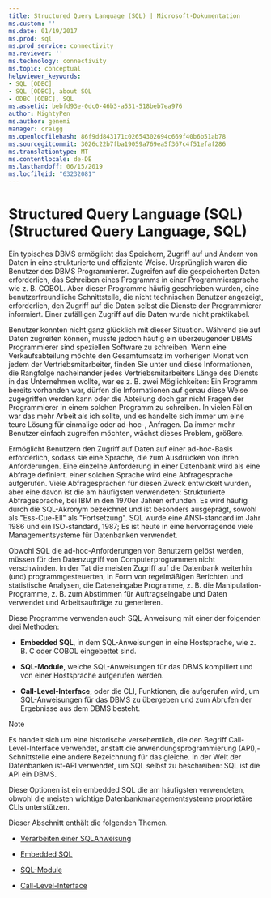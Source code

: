 ```yaml
---
title: Structured Query Language (SQL) | Microsoft-Dokumentation
ms.custom: ''
ms.date: 01/19/2017
ms.prod: sql
ms.prod_service: connectivity
ms.reviewer: ''
ms.technology: connectivity
ms.topic: conceptual
helpviewer_keywords:
- SQL [ODBC]
- SQL [ODBC], about SQL
- ODBC [ODBC], SQL
ms.assetid: bebfd93e-0dc0-46b3-a531-518beb7ea976
author: MightyPen
ms.author: genemi
manager: craigg
ms.openlocfilehash: 86f9dd843171c02654302694c669f40b6b51ab78
ms.sourcegitcommit: 3026c22b7fba19059a769ea5f367c4f51efaf286
ms.translationtype: MT
ms.contentlocale: de-DE
ms.lasthandoff: 06/15/2019
ms.locfileid: "63232081"
---
```

# <a name="structured-query-language-sql"></a>Structured Query Language (SQL) (Structured Query Language, SQL)
Ein typisches DBMS ermöglicht das Speichern, Zugriff auf und Ändern von Daten in eine strukturierte und effiziente Weise. Ursprünglich waren die Benutzer des DBMS Programmierer. Zugreifen auf die gespeicherten Daten erforderlich, das Schreiben eines Programms in einer Programmiersprache wie z. B. COBOL. Aber dieser Programme häufig geschrieben wurden, eine benutzerfreundliche Schnittstelle, die nicht technischen Benutzer angezeigt, erforderlich, den Zugriff auf die Daten selbst die Dienste der Programmierer informiert. Einer zufälligen Zugriff auf die Daten wurde nicht praktikabel.  
  
 Benutzer konnten nicht ganz glücklich mit dieser Situation. Während sie auf Daten zugreifen können, musste jedoch häufig ein überzeugender DBMS Programmierer sind speziellen Software zu schreiben. Wenn eine Verkaufsabteilung möchte den Gesamtumsatz im vorherigen Monat von jedem der Vertriebsmitarbeiter, finden Sie unter und diese Informationen, die Rangfolge nacheinander jedes Vertriebsmitarbeiters Länge des Diensts in das Unternehmen wollte, war es z. B. zwei Möglichkeiten: Ein Programm bereits vorhanden war, dürfen die Informationen auf genau diese Weise zugegriffen werden kann oder die Abteilung doch gar nicht Fragen der Programmierer in einem solchen Programm zu schreiben. In vielen Fällen war das mehr Arbeit als ich sollte, und es handelte sich immer um eine teure Lösung für einmalige oder ad-hoc-, Anfragen. Da immer mehr Benutzer einfach zugreifen möchten, wächst dieses Problem, größere.  
  
 Ermöglicht Benutzern den Zugriff auf Daten auf einer ad-hoc-Basis erforderlich, sodass sie eine Sprache, die zum Ausdrücken von ihren Anforderungen. Eine einzelne Anforderung in einer Datenbank wird als eine Abfrage definiert. einer solchen Sprache wird eine Abfragesprache aufgerufen. Viele Abfragesprachen für diesen Zweck entwickelt wurden, aber eine davon ist die am häufigsten verwendeten: Strukturierte Abfragesprache, bei IBM in den 1970er Jahren erfunden. Es wird häufig durch die SQL-Akronym bezeichnet und ist besonders ausgeprägt, sowohl als "Ess-Cue-Ell" als "Fortsetzung". SQL wurde eine ANSI-standard im Jahr 1986 und ein ISO-standard, 1987; Es ist heute in eine hervorragende viele Managementsysteme für Datenbanken verwendet.  
  
 Obwohl SQL die ad-hoc-Anforderungen von Benutzern gelöst werden, müssen für den Datenzugriff von Computerprogrammen nicht verschwinden. In der Tat die meisten Zugriff auf die Datenbank weiterhin (und) programmgesteuerten, in Form von regelmäßigen Berichten und statistische Analysen, die Dateneingabe Programme, z. B. die Manipulation-Programme, z. B. zum Abstimmen für Auftragseingabe und Daten verwendet und Arbeitsaufträge zu generieren.  
  
 Diese Programme verwenden auch SQL-Anweisung mit einer der folgenden drei Methoden:  
  
-   **Embedded SQL**, in dem SQL-Anweisungen in eine Hostsprache, wie z. B. C oder COBOL eingebettet sind.  
  
-   **SQL-Module**, welche SQL-Anweisungen für das DBMS kompiliert und von einer Hostsprache aufgerufen werden.  
  
-   **Call-Level-Interface**, oder die CLI, Funktionen, die aufgerufen wird, um SQL-Anweisungen für das DBMS zu übergeben und zum Abrufen der Ergebnisse aus dem DBMS besteht.  
  
> [!NOTE]  
>  Es handelt sich um eine historische versehentlich, die den Begriff Call-Level-Interface verwendet, anstatt die anwendungsprogrammierung (API),-Schnittstelle eine andere Bezeichnung für das gleiche. In der Welt der Datenbanken ist-API verwendet, um SQL selbst zu beschreiben: SQL ist die API ein DBMS.  
  
 Diese Optionen ist ein embedded SQL die am häufigsten verwendeten, obwohl die meisten wichtige Datenbankmanagementsysteme proprietäre CLIs unterstützen.  
  
 Dieser Abschnitt enthält die folgenden Themen.  
  
-   [Verarbeiten einer SQL­Anweisung](../../odbc/reference/processing-a-sql-statement.md)  
  
-   [Embedded SQL](../../odbc/reference/embedded-sql.md)  
  
-   [SQL-Module](../../odbc/reference/sql-modules.md)  
  
-   [Call-Level-Interface](../../odbc/reference/call-level-interfaces.md)
